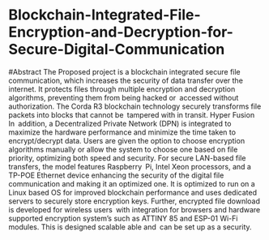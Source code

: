 # Blockchain-Integrated-File-Encryption-and-Decryption-for-Secure-Digital-Communication
#Abstract
The Proposed project is a blockchain integrated secure file communication, which increases the security of data transfer over the internet. It protects files through multiple encryption and decryption algorithms, preventing them from being hacked or accessed without authorization. The Corda R3 blockchain technology securely transforms file packets into blocks that cannot be tampered with in transit. Hyper Fusion In addition, a Decentralized Private Network (DPN) is integrated to maximize the hardware performance and minimize the time taken to encrypt/decrypt data. Users are given the option to choose encryption algorithms manually or allow the system to choose one based on file priority, optimizing both speed and security. For secure LAN-based file transfers, the model features Raspberry Pi, Intel Xeon processors, and a TP-POE Ethernet device enhancing the security of the digital file communication and making it an optimized one. It is optimized to run on a Linux based OS for improved blockchain performance and uses dedicated servers to securely store encryption keys. Further, encrypted file download is developed  for wireless users with integration for browsers and hardware supported encryption system’s such as ATTINY 85 and ESP-01 Wi-Fi modules. This is designed scalable able and can be set up as a security.
